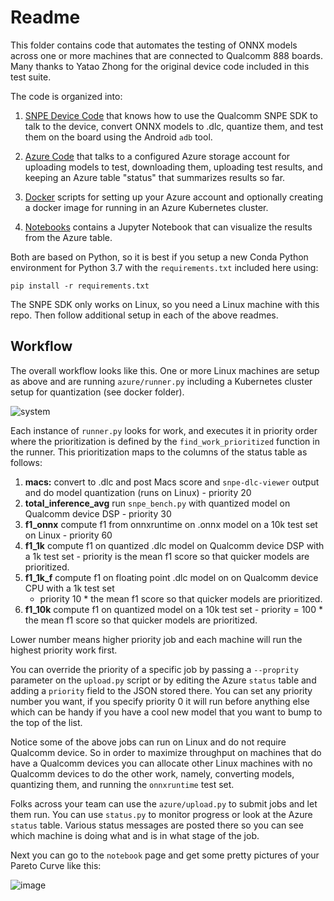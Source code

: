 # Readme

This folder contains code that automates the testing of ONNX models across
one or more machines that are connected to Qualcomm 888 boards.  Many thanks to
Yatao Zhong for the original device code included in this test suite.

The code is organized into:
1. [SNPE Device Code](snpe/readme.md) that knows how to use the Qualcomm SNPE SDK to talk
to the device, convert ONNX models to .dlc, quantize them, and test them on the board
using the Android `adb` tool.

1. [Azure Code](azure/readme.md) that talks to a configured Azure storage account for
uploading models to test, downloading them, uploading test results, and keeping an
Azure table "status" that summarizes results so far.

1. [Docker](docker/readme.md) scripts for setting up your Azure account and optionally
creating a docker image for running in an Azure Kubernetes cluster.

1. [Notebooks](notebook/gallery_performance.md) contains a Jupyter Notebook that can
visualize the results from the Azure table.

Both are based on Python, so it is best if you setup a new Conda Python environment
for Python 3.7 with the `requirements.txt` included here using:

```shell
pip install -r requirements.txt
```

The SNPE SDK only works on Linux, so you need a Linux machine with this repo. Then follow additional
setup in each of the above readmes.

## Workflow

The overall workflow looks like this. One or more Linux machines are setup as above and are running
`azure/runner.py` including a Kubernetes cluster setup for quantization (see docker folder).

![system](images/system.png)

Each instance of `runner.py` looks for work, and executes it in priority order where the
prioritization is defined by the `find_work_prioritized` function in the runner.  This
prioritization maps to the columns of the status table as follows:

1. **macs:** convert to .dlc and post Macs score and `snpe-dlc-viewer` output and do model quantization (runs on Linux) - priority 20
1. **total_inference_avg** run `snpe_bench.py` with quantized model on Qualcomm device DSP - priority 30
1. **f1_onnx** compute f1 from onnxruntime on .onnx model on a 10k test set on Linux - priority 60
1. **f1_1k** compute f1 on quantized .dlc model on Qualcomm device DSP with a 1k test set - priority
is the mean f1 score so that quicker models are prioritized.
1. **f1_1k_f** compute f1 on floating point .dlc model on on Qualcomm device CPU with a 1k test set
   - priority 10 * the mean f1 score so that quicker models are prioritized.
1. **f1_10k** compute f1 on quantized model on a 10k test set - priority = 100 * the mean f1 score
   so that quicker models are prioritized.

Lower number means higher priority job and each machine will run the highest priority work first.

You can override the priority of a specific job by passing a `--proprity` parameter on the
`upload.py` script or by editing the Azure `status` table and adding a `priority` field to the JSON
stored there. You can set any priority number you want, if you specify priority 0 it will run before
anything else which can be handy if you have a cool new model that you want to bump to the top of
the list.

Notice some of the above jobs can run on Linux and do not require Qualcomm device. So in order to
maximize throughput on machines that do have a Qualcomm devices you can allocate other Linux
machines with no Qualcomm devices to do the other work, namely, converting models, quantizing them,
and running the `onnxruntime` test set.

Folks across your team can use the `azure/upload.py` to submit jobs and let them run.  You can use
`status.py` to monitor progress or look at the Azure `status` table.  Various status messages are
posted there so you can see which machine is doing what and is in what stage of the job.

Next you can go to the `notebook` page and get some pretty pictures of your Pareto Curve like this:

![image](images/screen.png)
